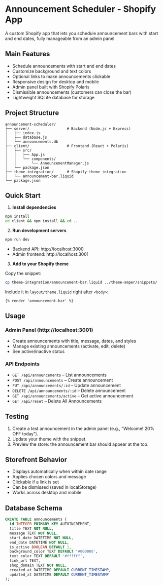 # Announcement Scheduler - Shopify App

A custom Shopify app that lets you schedule announcement bars with start and end dates, fully manageable from an admin panel.

## Main Features

- Schedule announcements with start and end dates  
- Customize background and text colors  
- Optional links to make announcements clickable  
- Responsive design for desktop and mobile  
- Admin panel built with Shopify Polaris  
- Dismissible announcements (customers can close the bar)  
- Lightweight SQLite database for storage  

## Project Structure

```
announcement-scheduler/
├── server/                 # Backend (Node.js + Express)
│   ├── index.js
│   ├── database.js
│   └── announcements.db
├── client/                 # Frontend (React + Polaris)
│   ├── src/
│   │   ├── App.js
│   │   └── components/
│   │       └── AnnouncementManager.js
│   └── package.json
├── theme-integration/      # Shopify theme integration
│   └── announcement-bar.liquid
└── package.json
```

## Quick Start

1. **Install dependencies**

```bash
npm install
cd client && npm install && cd ..
```

2. **Run development servers**

```bash
npm run dev
```

- Backend API: http://localhost:3000  
- Admin frontend: http://localhost:3001  

3. **Add to your Shopify theme**

Copy the snippet:

```bash
cp theme-integration/announcement-bar.liquid ../theme-amper/snippets/
```

Include it in `layout/theme.liquid` right after `<body>`:

```liquid
{% render 'announcement-bar' %}
```

## Usage

### Admin Panel (http://localhost:3001)

- Create announcements with title, message, dates, and styles  
- Manage existing announcements (activate, edit, delete)  
- See active/inactive status  

### API Endpoints

- `GET /api/announcements` – List announcements  
- `POST /api/announcements` – Create announcement  
- `PUT /api/announcements/:id` – Update announcement  
- `DELETE /api/announcements/:id` – Delete announcement  
- `GET /api/announcements/active` – Get active announcement  
- `GET /api/reset` – Delete All Announcements

## Testing

1. Create a test announcement in the admin panel (e.g., “Welcome! 20% OFF today”).  
2. Update your theme with the snippet.  
3. Preview the store: the announcement bar should appear at the top.  

## Storefront Behavior

- Displays automatically when within date range  
- Applies chosen colors and message  
- Clickable if a link is set  
- Can be dismissed (saved in localStorage)  
- Works across desktop and mobile  

## Database Schema

```sql
CREATE TABLE announcements (
  id INTEGER PRIMARY KEY AUTOINCREMENT,
  title TEXT NOT NULL,
  message TEXT NOT NULL,
  start_date DATETIME NOT NULL,
  end_date DATETIME NOT NULL,
  is_active BOOLEAN DEFAULT 1,
  background_color TEXT DEFAULT '#000000',
  text_color TEXT DEFAULT '#ffffff',
  link_url TEXT,
  shop_domain TEXT NOT NULL,
  created_at DATETIME DEFAULT CURRENT_TIMESTAMP,
  updated_at DATETIME DEFAULT CURRENT_TIMESTAMP
);
```
